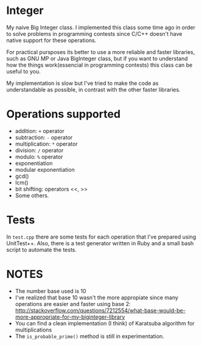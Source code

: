 Integer
=======
My naive Big Integer class. I implemented this class some time ago in order to solve problems in programming contests since C/C++ doesn't have native support for these operations.

For practical pursposes its better to use a more reliable and faster libraries, such as GNU MP or Java BigInteger class, but if you want to understand how the things work(essencial in programming contests) this class can be useful to you.

My implementation is slow but I've tried to make the code as understandable as possible, in contrast with the other faster libraries.

Operations supported
====================
- addition: `+` operator
- subtraction: `-` operator
- multiplication: `*` operator
- division: `/` operator
- modulo: `%` operator
- exponentiation
- modular exponentiation
- gcd()
- lcm()
- bit shifting: operators <<, >>
- Some others.

Tests
=====
In `test.cpp` there are some tests for each operation that I've prepared using UnitTest++. Also, there is a test generator written in Ruby and a small bash script to automate the tests.


NOTES
=====
- The number base used is 10
- I've realized that base 10 wasn't the more appropiate since many operations are easier and faster using base 2: http://stackoverflow.com/questions/7212554/what-base-would-be-more-appropriate-for-my-biginteger-library
- You can find a clean implementation (I think) of Karatsuba algorithm for multiplications
- The `is_probable_prime()` method is still in experimentation.
